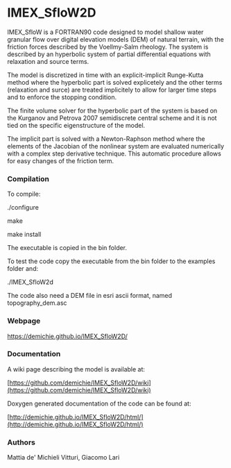 # IMEX_SfloW2D
IMEX_SfloW is a FORTRAN90 code designed to model shallow water granular flow over digital elevation models (DEM) of natural terrain, with the friction forces described by the Voellmy-Salm rheology. The system is described by an hyperbolic system of partial differential equations with relaxation and source terms.

The model is discretized in time with an explicit-implicit Runge-Kutta method where the hyperbolic part is solved explicetely and the other terms (relaxation and surce) are treated implicitely to allow for larger time steps and to enforce the stopping condition.

The finite volume solver for the hyperbolic part of the system is based on the Kurganov and Petrova 2007 semidiscrete central scheme and it is not tied on the specific eigenstructure of the model.

The implicit part is solved with a Newton-Raphson method where the elements of the Jacobian of the nonlinear system are evaluated numerically with a complex step derivative technique. This automatic procedure allows for easy changes of the friction term.


### Compilation

To compile:

./configure

make

make install



The executable is copied in the bin folder.

To test the code copy the executable from the bin folder to the examples folder and:

./IMEX_SfloW2d

The code also need a DEM file in esri ascii format, named topography_dem.asc

### Webpage

https://demichie.github.io/IMEX_SfloW2D/


### Documentation

A wiki page describing the model is available at:

[https://github.com/demichie/IMEX_SfloW2D/wiki](https://github.com/demichie/IMEX_SfloW2D/wiki) 

Doxygen generated documentation of the code can be found at:

[http://demichie.github.io/IMEX_SfloW2D/html/](http://demichie.github.io/IMEX_SfloW2D/html/) 


### Authors

Mattia de' Michieli Vitturi, Giacomo Lari
